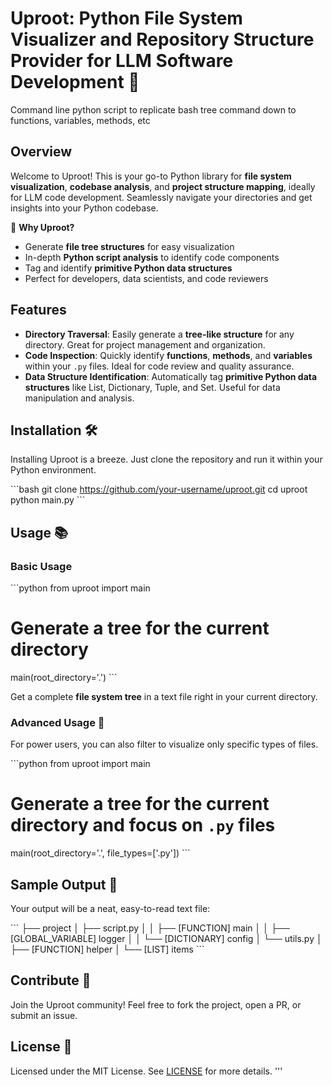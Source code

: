 # Uproot: Python File System Visualizer and Repository Structure Provider for LLM Software Development  🌳
Command line python script to replicate bash tree command down to functions, variables, methods, etc 

## Overview

Welcome to Uproot! This is your go-to Python library for **file system visualization**, **codebase analysis**, and **project structure mapping**, ideally for LLM code development. Seamlessly navigate your directories and get insights into your Python codebase.

🌟 **Why Uproot?**
- Generate **file tree structures** for easy visualization
- In-depth **Python script analysis** to identify code components
- Tag and identify **primitive Python data structures**
- Perfect for developers, data scientists, and code reviewers

## Features

- **Directory Traversal**: Easily generate a **tree-like structure** for any directory. Great for project management and organization.
- **Code Inspection**: Quickly identify **functions**, **methods**, and **variables** within your `.py` files. Ideal for code review and quality assurance.
- **Data Structure Identification**: Automatically tag **primitive Python data structures** like List, Dictionary, Tuple, and Set. Useful for data manipulation and analysis.

## Installation 🛠️

Installing Uproot is a breeze. Just clone the repository and run it within your Python environment.

\```bash
git clone https://github.com/your-username/uproot.git
cd uproot
python main.py
\```

## Usage 📚

### Basic Usage

\```python
from uproot import main

# Generate a tree for the current directory
main(root_directory='.')
\```

Get a complete **file system tree** in a text file right in your current directory.

### Advanced Usage 🚀

For power users, you can also filter to visualize only specific types of files.

\```python
from uproot import main

# Generate a tree for the current directory and focus on `.py` files
main(root_directory='.', file_types=['.py'])
\```

## Sample Output 📄

Your output will be a neat, easy-to-read text file:

\```
├── project
│   ├── script.py
│   │   ├── [FUNCTION] main
│   │   ├── [GLOBAL_VARIABLE] logger
│   │   └── [DICTIONARY] config
│   └── utils.py
│       ├── [FUNCTION] helper
│       └── [LIST] items
\```

## Contribute 🤝

Join the Uproot community! Feel free to fork the project, open a PR, or submit an issue.

## License 📜

Licensed under the MIT License. See [LICENSE](LICENSE) for more details.
'''
